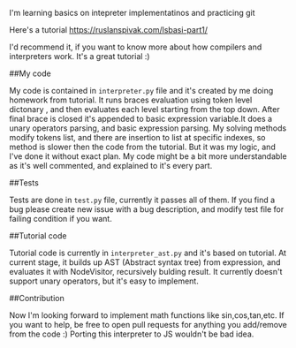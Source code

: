 I'm learning basics on intepreter implementatinos and practicing git

Here's a tutorial https://ruslanspivak.com/lsbasi-part1/

I'd recommend it, if you want to know more about how compilers and interpreters
work. It's a great tutorial :) 

##My code 

My code is contained in `interpreter.py` file and it's created by me doing homework from tutorial. It runs braces evaluation using token level dictonary , and then evaluates each level starting from the top down. After final brace is closed it's appended to basic expression variable.It does a unary operators parsing, and basic expression parsing. My solving methods modify tokens list, and there are insertion to list at specific indexes, so method is slower then the code from the tutorial. But it was my logic, and I've done it without exact plan. My code might be a bit more understandable as it's well commented, and explained to it's every part.

##Tests

Tests are done in `test.py` file, currently it passes all of them.
If you find a bug please create new issue with a bug description, and
modify test file for failing condition if you want.

##Tutorial code 

Tutorial code is currently in `interpreter_ast.py` and it's based on tutorial. At current stage, it builds up AST (Abstract syntax tree) from expression, and evaluates it with NodeVisitor, recursively bulding result. It currently doesn't support unary operators, but it's easy to implement.

##Contribution

Now I'm looking forward to implement math functions like sin,cos,tan,etc. 
If you want to help, be free to open pull requests for anything you add/remove from
the code :) 
Porting this interpreter to JS wouldn't be bad idea.


